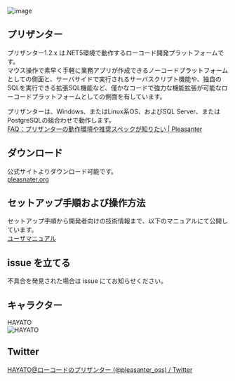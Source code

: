 ![image](https://user-images.githubusercontent.com/12204265/48656589-f785b200-ea69-11e8-8278-3cf084ccbd27.png)

## プリザンター
プリザンター1.2.x は.NET5環境で動作するローコード開発プラットフォームです。  
マウス操作で素早く手軽に業務アプリが作成できるノーコードプラットフォームとしての側面と、サーバサイドで実行されるサーバスクリプト機能や、独自のSQLを実行できる拡張SQL機能など、僅かなコードで強力な機能拡張が可能なローコードプラットフォームとしての側面を有しています。  
  
プリザンターは、Windows、またはLinux系OS、およびSQL Server、またはPostgreSQLの組合わせで動作します。  
[FAQ：プリザンターの動作環境や推奨スペックが知りたい \| Pleasanter](https://pleasanter.org/manual/faq-recommended-specifications)

## ダウンロード
公式サイトよりダウンロード可能です。  
[pleasnater.org](https://pleasanter.org/dlcenter)

## セットアップ手順および操作方法  
セットアップ手順から開発者向けの技術情報まで、以下のマニュアルにて公開しています。  
[ユーザマニュアル](https://pleasanter.org/manual)

## issue を立てる
不具合を発見された場合は issue にてお知らせください。

## キャラクター
HAYATO  
![HAYATO](https://user-images.githubusercontent.com/12204265/54112024-9d4d9a00-4428-11e9-87a0-1423e403f300.png)

## Twitter
[HAYATO@ローコードのプリザンター \(@pleasanter\_oss\) / Twitter](https://twitter.com/pleasanter_oss)
